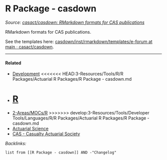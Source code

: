 # R Package - casdown

*Source: [casact/casdown: RMarkdown formats for CAS publications](https://github.com/casact/casdown)*

RMarkdown formats for CAS publications.

See the templates here: [casdown/inst/rmarkdown/templates/e-forum at main · casact/casdown](https://github.com/casact/casdown/tree/main/inst/rmarkdown/templates/e-forum).

---

#### Related

* [Development](../../../../../../../2-Areas/MOCs/Development.md)
  \<\<\<\<\<\<\< HEAD:3-Resources/Tools/R/R Packages/Actuarial R Packages/R Package - casdown.md
* [R](../../../../../../../2-Areas/Code/R/R.md)
  =======
* [2-Areas/MOCs/R](../../../../../../../2-Areas/MOCs/R.md)
  \>>>>>>> develop:3-Resources/Tools/Developer Tools/Languages/R/R Packages/Actuarial R Packages/R Package - casdown.md
* [Actuarial Science](../../../../../../../2-Areas/MOCs/Actuarial%20Science.md)
* [CAS - Casualty Actuarial Society](../../../../../../../0-Slipbox/CAS%20-%20Casualty%20Actuarial%20Society.md)

*Backlinks:*

````dataview
list from [[R Package - casdown]] AND -"Changelog"
````
